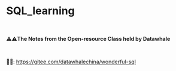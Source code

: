 # SQL_learning

<br/>

⚠️⚠️**The Notes from the Open-resource Class held by Datawhale**

<br/>

🔗🔗: https://gitee.com/datawhalechina/wonderful-sql
